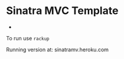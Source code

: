 Sinatra MVC Template
=========
 -
 
To run use ```rackup```

Running version at: sinatramv.heroku.com